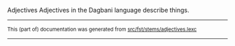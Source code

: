 Adjectives
Adjectives in the Dagbani language describe things.

* * *

<small>This (part of) documentation was generated from [src/fst/stems/adjectives.lexc](https://github.com/giellalt/lang-dag/blob/main/src/fst/stems/adjectives.lexc)</small>

---

